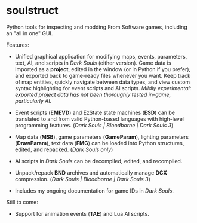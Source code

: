 # soulstruct
Python tools for inspecting and modding From Software games, including an "all in one" GUI.

Features:
- Unified graphical application for modifying maps, events, parameters, text, AI, and scripts in *Dark Souls* 
(either version). Game data is imported as a **project**, edited in the window (or in Python if you prefer), and 
exported back to game-ready files whenever you want. Keep track of map entities, quickly navigate between data types,
and view custom syntax highlighting for event scripts and AI scripts. *Mildly experimental: exported project data has
not been thoroughly tested in-game, particularly AI.* 

- Event scripts (**EMEVD**) and EzState state machines (**ESD**) can be translated to and from valid Python-based 
languages with high-level programming features. 
(*Dark Souls | Bloodborne | Dark Souls 3*)

- Map data (**MSB**), game parameters (**GameParam**), lighting parameters (**DrawParam**), text data (**FMG**) can be 
loaded into Python structures, edited, and repacked. 
(*Dark Souls only*)

- AI scripts in *Dark Souls* can be decompiled, edited, and recompiled.

- Unpack/repack **BND** archives and automatically manage **DCX** compression. 
(*Dark Souls | Bloodborne | Dark Souls 3*) 

- Includes my ongoing documentation for game IDs in *Dark Souls*.

Still to come:
- Support for animation events (**TAE**) and Lua AI scripts.

